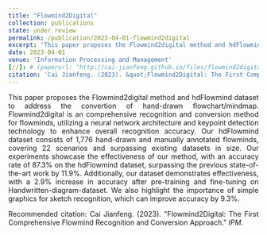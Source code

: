 ```yaml
---
title: "Flowmind2Digital"
collection: publications
state: under review
permalink: /publication/2023-04-01-flowmind2digital
excerpt: 'This paper proposes the Flowmind2digital method and hdFlowmind dataset to address the convertion of hand-drawn flowchart/mindmap.'
date: 2023-04-01
venue: 'Information Processing and Management'
[//]: # (paperurl: 'http://cai-jianfeng.github.io/files/flowmind2digital.pdf')
citation: 'Cai Jianfeng. (2023). &quot;Flowmind2Digital: The First Comprehensive Flowmind Recognition and Conversion Approach.&quot; <i>IPM</i>.'
---
```

<p style="text-align:justify; text-justify:inter-ideograph;">This paper proposes the Flowmind2digital method and hdFlowmind dataset to address the convertion of hand-drawn flowchart/mindmap. 
Flowmind2digital is an comprehensive recognition and conversion method for flowminds, utilizing a neural network architecture and keypoint detection technology to enhance overall recognition accuracy. 
Our hdFlowmind dataset consists of 1,776 hand-drawn and manually annotated flowminds, covering 22 scenarios and surpassing existing datasets in size. 
Our experiments showcase the effectiveness of our method, with an accuracy rate of 87.3% on the hdFlowmind dataset, surpassing the previous state-of-the-art work by 11.9%. 
Additionally, our dataset demonstrates effectiveness, with a 2.9% increase in accuracy after pre-training and fine-tuning on Handwritten-diagram-dataset. 
We also highlight the importance of simple graphics for sketch recognition, which can improve accuracy by 9.3%. </p>

[//]: # ([Download paper here]&#40;http://cai-jianfeng.github.io/files/flowmind2digital.pdf&#41;)

<p style="text-align:justify; text-justify:inter-ideograph;">Recommended citation: Cai Jianfeng. (2023). &quot;Flowmind2Digital: The First Comprehensive Flowmind Recognition and Conversion Approach.&quot; <i>IPM</i>.</p>